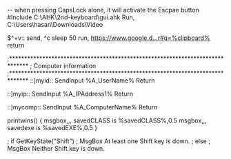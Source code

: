 
-- when pressing CapsLock alone, it will activate the Escpae button
#Include C:\AHK\2nd-keyboard\gui.ahk
Run, C:\Users\hasan\Downloads\Video

$^+v::
send, ^c
sleep 50
run, https://www.google.d...r#q=%clipboard%
return

;******************************************************************************
;   Computer information
;******************************************************************************
::]myid::
SendInput %A_UserName%
Return

::]myip::
SendInput %A_IPAddress1%
Return

::]mycomp::
SendInput %A_ComputerName%
Return

printwins() {
  msgbox,,, savedCLASS is %savedCLASS%,0.5
  msgbox,,, savedexe is %savedEXE%,0.5
}

; if GetKeyState("Shift")
;     MsgBox At least one Shift key is down.
; else
;     MsgBox Neither Shift key is down.
